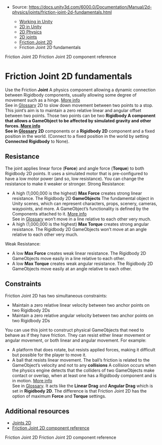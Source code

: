 * Source: https://docs.unity3d.com/6000.0/Documentation/Manual/2d-physics/joints/friction-joint-2d-fundamentals.html

  * [Working in Unity](https://docs.unity3d.com/6000.0/Documentation/Manual/working-in-unity.html)
  * [2D in Unity](https://docs.unity3d.com/6000.0/Documentation/Manual/Unity2D.html)
  * [2D Physics](https://docs.unity3d.com/6000.0/Documentation/Manual/2d-physics/2d-physics.html)
  * [2D joints](https://docs.unity3d.com/6000.0/Documentation/Manual/2d-physics/joints/2d-joints-landing.html)
  * [Friction Joint 2D](https://docs.unity3d.com/6000.0/Documentation/Manual/2d-physics/joints/friction-joint-2d-landing.html)
  * Friction Joint 2D fundamentals


[](https://docs.unity3d.com/6000.0/Documentation/Manual/2d-physics/joints/friction-joint-2d-landing.html)
Friction Joint 2D
[](https://docs.unity3d.com/6000.0/Documentation/Manual/2d-physics/joints/friction-joint-2d-reference.html)
Friction Joint 2D component reference
# Friction Joint 2D fundamentals
Use the Friction **Joint** A physics component allowing a dynamic connection between Rigidbody components, usually allowing some degree of movement such as a hinge. [More info](https://docs.unity3d.com/6000.0/Documentation/Manual/Joints.html)  
See in [Glossary](https://docs.unity3d.com/6000.0/Documentation/Manual/Glossary.html#joint) 2D to slow down movement between two points to a stop. This joint’s aim is to maintain a zero relative linear and angular offset between two points. Those two points can be two ****Rigidbody** A component that allows a GameObject to be affected by simulated gravity and other forces. [More info](https://docs.unity3d.com/6000.0/Documentation/Manual/class-Rigidbody.html)  
See in [Glossary](https://docs.unity3d.com/6000.0/Documentation/Manual/Glossary.html#Rigidbody) 2D** components or a **Rigidbody 2D** component and a fixed position in the world. (Connect to a fixed position in the world by setting **Connected Rigidbody** to None).
## Resistance
The joint applies linear force (**Force**) and angle force (**Torque**) to both Rigidbody 2D points. It uses a simulated motor that is pre-configured to have a low motor power (and so, low resistance). You can change the resistance to make it weaker or stronger.
Strong Resistance:
  * A high (1,000,000 is the highest) **Max Force** creates strong linear resistance. The Rigidbody 2D **GameObjects** The fundamental object in Unity scenes, which can represent characters, props, scenery, cameras, waypoints, and more. A GameObject’s functionality is defined by the Components attached to it. [More info](https://docs.unity3d.com/6000.0/Documentation/Manual/class-GameObject.html)  
See in [Glossary](https://docs.unity3d.com/6000.0/Documentation/Manual/Glossary.html#GameObject) won’t move in a line relative to each other very much.
  * A high (1,000,000 is the highest) **Max Torque** creates strong angular resistance. The Rigidbody 2D GameObjects won’t move at an angle relative to each other very much.


Weak Resistance:
  * A low **Max Force** creates weak linear resistance. The Rigidbody 2D GameObjects move easily in a line relative to each other.
  * A low **Max Torque** creates weak angular resistance. The Rigidbody 2D GameObjects move easily at an angle relative to each other.


## Constraints
Friction Joint 2D has two simultaneous constraints:
  * Maintain a zero relative linear velocity between two anchor points on two Rigidbody 2Ds
  * Maintain a zero relative angular velocity between two anchor points on two Rigidbody 2Ds


You can use this joint to construct physical GameObjects that need to behave as if they have friction. They can resist either linear movement or angular movement, or both linear and angular movement. For example:
  * A platform that does rotate, but resists applied forces, making it difficult but possible for the player to move it.
  * A ball that resists linear movement. The ball’s friction is related to the GameObject’s velocity and not to any **collisions** A collision occurs when the physics engine detects that the colliders of two GameObjects make contact or overlap, when at least one has a Rigidbody component and is in motion. [More info](https://docs.unity3d.com/6000.0/Documentation/Manual/CollidersOverview.html)  
See in [Glossary](https://docs.unity3d.com/6000.0/Documentation/Manual/Glossary.html#Collision). It acts like the **Linear Drag** and **Angular Drag** which is set in **Rigidbody 2D**. The difference is that Friction Joint 2D has the option of maximum **Force** and **Torque** settings.


## Additional resources
  * [Joints 2D](https://docs.unity3d.com/6000.0/Documentation/Manual/2d-physics/joints/2d-joints-landing.html)
  * [Friction Joint 2D component reference](https://docs.unity3d.com/6000.0/Documentation/Manual/2d-physics/joints/friction-joint-2d-reference.html)


[](https://docs.unity3d.com/6000.0/Documentation/Manual/2d-physics/joints/friction-joint-2d-landing.html)
Friction Joint 2D
[](https://docs.unity3d.com/6000.0/Documentation/Manual/2d-physics/joints/friction-joint-2d-reference.html)
Friction Joint 2D component reference
